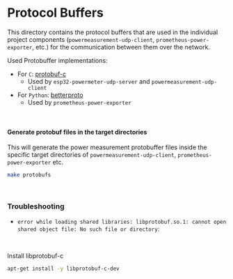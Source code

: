 # Protocol Buffers
This directory contains the protocol buffers that are used in the individual project components (`powermeasurement-udp-client`, `prometheus-power-exporter`, etc.) for the communication between them over the network.

Used Protobuffer implementations:
- For `C`: [protobuf-c](https://github.com/protobuf-c/protobuf-c)
    - Used by `esp32-powermeter-udp-server` and `powermeasurement-udp-client`
- For `Python`: [betterproto](https://github.com/danielgtaylor/python-betterproto)
    - Used by `prometheus-power-exporter`


<br>

#### Generate protobuf files in the target directories
This will generate the power measurement protobuffer files inside the specific target directories of `powermeasurement-udp-client`, `prometheus-power-exporter` etc.
```bash
make protobufs
```

<br>

### Troubleshooting
- `error while loading shared libraries: libprotobuf.so.1: cannot open shared object file: No such file or directory`:
<br>

Install libprotobuf-c
```bash
apt-get install -y libprotobuf-c-dev
```